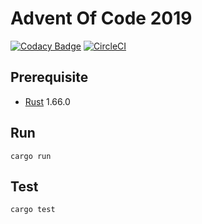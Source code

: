 # Advent Of Code 2019

[![Codacy Badge](https://app.codacy.com/project/badge/Grade/2f22b98ef835450e8648aa978efe4ec5)](https://www.codacy.com/gh/00Greenwood/AdventOfCode2019/dashboard?utm_source=github.com&utm_medium=referral&utm_content=00Greenwood/AdventOfCode2019&utm_campaign=Badge_Grade)
[![CircleCI](https://dl.circleci.com/status-badge/img/gh/00Greenwood/AdventOfCode2019/tree/main.svg?style=svg)](https://dl.circleci.com/status-badge/redirect/gh/00Greenwood/AdventOfCode2019/tree/main)

## Prerequisite

- [Rust](https://www.rust-lang.org/) 1.66.0

## Run

```
cargo run
```

## Test

```
cargo test
```
